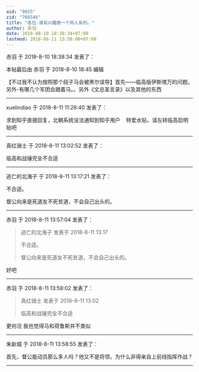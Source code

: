 ```yaml
---
aid: "9025"
zid: "766546"
title: "各位-谁有兴趣做一个同人系列。"
author: 赤羽
date: 2018-08-10 18:38:34+07:00
lastmod: 2018-08-11 13:58:00+07:00
---
```


赤羽 于 2018-8-10 18:38:34 发表了：

本帖最后由 赤羽 于 2018-8-10 18:45 编辑

【不过我不认为按照那个段子马会被黑尔误导】首先——临高版伊斯塔万的问题。另外-有哪几个军团会跟着马。。另外《文总圣言录》以及其他的东西

---

xuelindiao 于 2018-8-11 11:28:40 发表了：

求到知乎直接回复，北朝系统没法通知到知乎用户    特爱水贴，请左转临高启明贴吧

---

真红骑士 于 2018-8-11 13:02:52 发表了：

临高和战锤完全不合适

---

逃亡的北海子 于 2018-8-11 13:17:21 发表了：

不合适。

督公向来是死道友不死贫道，不会自己出头的。

---

赤羽 于 2018-8-11 13:57:04 发表了：

> 逃亡的北海子 发表于 2018-8-11 13:17
>
> 不合适。
>
> 督公向来是死道友不死贫道，不会自己出头的。

好吧

---

赤羽 于 2018-8-11 13:58:02 发表了：

> 真红骑士 发表于 2018-8-11 13:02
>
> 临高和战锤完全不合适

更何况 我也觉得马和荷鲁斯并不类似

---

朱新城 于 2018-8-11 13:58:55 发表了：

首先，督公能动员那么多人吗？他又不是将领，为什么非得亲自上前线指挥作战？

---
